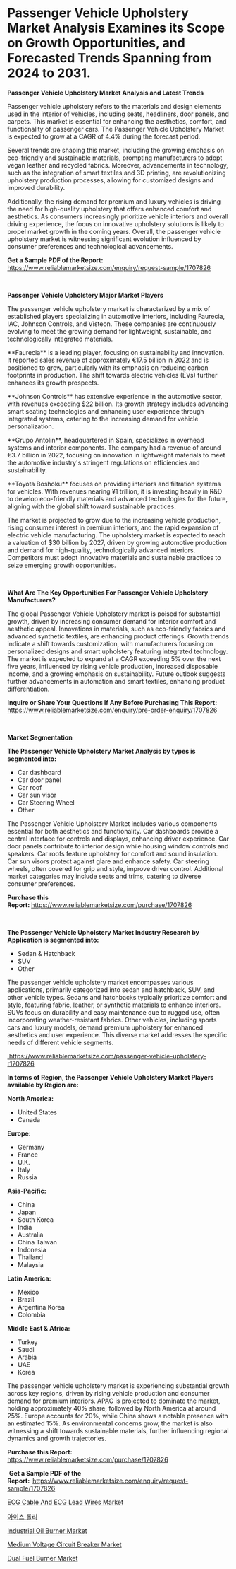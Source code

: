 <p><h1>Passenger Vehicle Upholstery Market Analysis Examines its Scope on Growth Opportunities, and Forecasted Trends Spanning from 2024 to 2031.</h1></p><p><strong>Passenger Vehicle Upholstery Market Analysis and Latest Trends</strong></p>
<p><p>Passenger vehicle upholstery refers to the materials and design elements used in the interior of vehicles, including seats, headliners, door panels, and carpets. This market is essential for enhancing the aesthetics, comfort, and functionality of passenger cars. The Passenger Vehicle Upholstery Market is expected to grow at a CAGR of 4.4% during the forecast period. </p><p>Several trends are shaping this market, including the growing emphasis on eco-friendly and sustainable materials, prompting manufacturers to adopt vegan leather and recycled fabrics. Moreover, advancements in technology, such as the integration of smart textiles and 3D printing, are revolutionizing upholstery production processes, allowing for customized designs and improved durability. </p><p>Additionally, the rising demand for premium and luxury vehicles is driving the need for high-quality upholstery that offers enhanced comfort and aesthetics. As consumers increasingly prioritize vehicle interiors and overall driving experience, the focus on innovative upholstery solutions is likely to propel market growth in the coming years. Overall, the passenger vehicle upholstery market is witnessing significant evolution influenced by consumer preferences and technological advancements.</p></p>
<p><strong>Get a Sample PDF of the Report:&nbsp;</strong> <a href="https://www.reliablemarketsize.com/enquiry/request-sample/1707826?utm_campaign=1840&utm_medium=2&utm_source=Github&utm_content=ia&utm_term=18122024&utm_id=passenger-vehicle-upholstery">https://www.reliablemarketsize.com/enquiry/request-sample/1707826</a></p>
<p>&nbsp;</p>
<p><strong>Passenger Vehicle Upholstery Major Market Players</strong></p>
<p><p>The passenger vehicle upholstery market is characterized by a mix of established players specializing in automotive interiors, including Faurecia, IAC, Johnson Controls, and Visteon. These companies are continuously evolving to meet the growing demand for lightweight, sustainable, and technologically integrated materials.</p><p>**Faurecia** is a leading player, focusing on sustainability and innovation. It reported sales revenue of approximately €17.5 billion in 2022 and is positioned to grow, particularly with its emphasis on reducing carbon footprints in production. The shift towards electric vehicles (EVs) further enhances its growth prospects.</p><p>**Johnson Controls** has extensive experience in the automotive sector, with revenues exceeding $22 billion. Its growth strategy includes advancing smart seating technologies and enhancing user experience through integrated systems, catering to the increasing demand for vehicle personalization.</p><p>**Grupo Antolin**, headquartered in Spain, specializes in overhead systems and interior components. The company had a revenue of around €3.7 billion in 2022, focusing on innovation in lightweight materials to meet the automotive industry's stringent regulations on efficiencies and sustainability.</p><p>**Toyota Boshoku** focuses on providing interiors and filtration systems for vehicles. With revenues nearing ¥1 trillion, it is investing heavily in R&D to develop eco-friendly materials and advanced technologies for the future, aligning with the global shift toward sustainable practices.</p><p>The market is projected to grow due to the increasing vehicle production, rising consumer interest in premium interiors, and the rapid expansion of electric vehicle manufacturing. The upholstery market is expected to reach a valuation of $30 billion by 2027, driven by growing automotive production and demand for high-quality, technologically advanced interiors. Competitors must adopt innovative materials and sustainable practices to seize emerging growth opportunities.</p></p>
<p>&nbsp;</p>
<p><strong>What Are The Key Opportunities For Passenger Vehicle Upholstery Manufacturers?</strong></p>
<p><p>The global Passenger Vehicle Upholstery market is poised for substantial growth, driven by increasing consumer demand for interior comfort and aesthetic appeal. Innovations in materials, such as eco-friendly fabrics and advanced synthetic textiles, are enhancing product offerings. Growth trends indicate a shift towards customization, with manufacturers focusing on personalized designs and smart upholstery featuring integrated technology. The market is expected to expand at a CAGR exceeding 5% over the next five years, influenced by rising vehicle production, increased disposable income, and a growing emphasis on sustainability. Future outlook suggests further advancements in automation and smart textiles, enhancing product differentiation.</p></p>
<p><strong>Inquire or Share Your Questions If Any Before Purchasing This Report:</strong> <a href="https://www.reliablemarketsize.com/enquiry/pre-order-enquiry/1707826?utm_campaign=1840&utm_medium=2&utm_source=Github&utm_content=ia&utm_term=18122024&utm_id=passenger-vehicle-upholstery">https://www.reliablemarketsize.com/enquiry/pre-order-enquiry/1707826</a></p>
<p>&nbsp;</p>
<p><strong>Market Segmentation</strong></p>
<p><strong>The Passenger Vehicle Upholstery Market Analysis by types is segmented into:</strong></p>
<p><ul><li>Car dashboard</li><li>Car door panel</li><li>Car roof</li><li>Car sun visor</li><li>Car Steering Wheel</li><li>Other</li></ul></p>
<p><p>The Passenger Vehicle Upholstery Market includes various components essential for both aesthetics and functionality. Car dashboards provide a central interface for controls and displays, enhancing driver experience. Car door panels contribute to interior design while housing window controls and speakers. Car roofs feature upholstery for comfort and sound insulation. Car sun visors protect against glare and enhance safety. Car steering wheels, often covered for grip and style, improve driver control. Additional market categories may include seats and trims, catering to diverse consumer preferences.</p></p>
<p><strong>Purchase this Report:&nbsp;</strong><a href="https://www.reliablemarketsize.com/purchase/1707826?utm_campaign=1840&utm_medium=2&utm_source=Github&utm_content=ia&utm_term=18122024&utm_id=passenger-vehicle-upholstery">https://www.reliablemarketsize.com/purchase/1707826</a></p>
<p>&nbsp;</p>
<p><strong>The Passenger Vehicle Upholstery Market Industry Research by Application is segmented into:</strong></p>
<p><ul><li>Sedan & Hatchback</li><li>SUV</li><li>Other</li></ul></p>
<p><p>The passenger vehicle upholstery market encompasses various applications, primarily categorized into sedan and hatchback, SUV, and other vehicle types. Sedans and hatchbacks typically prioritize comfort and style, featuring fabric, leather, or synthetic materials to enhance interiors. SUVs focus on durability and easy maintenance due to rugged use, often incorporating weather-resistant fabrics. Other vehicles, including sports cars and luxury models, demand premium upholstery for enhanced aesthetics and user experience. This diverse market addresses the specific needs of different vehicle segments.</p></p>
<p><a href="https://www.reliablemarketsize.com/passenger-vehicle-upholstery-r1707826?utm_campaign=1840&utm_medium=2&utm_source=Github&utm_content=ia&utm_term=18122024&utm_id=passenger-vehicle-upholstery">&nbsp;https://www.reliablemarketsize.com/passenger-vehicle-upholstery-r1707826</a></p>
<p><strong>In terms of Region, the Passenger Vehicle Upholstery Market Players available by Region are:</strong></p>
<p>
    <p> <strong> North America: </strong>
        <ul>
            <li>United States</li>
            <li>Canada</li>
        </ul>
        </p> 
    <p> <strong> Europe: </strong>
        <ul>
            <li>Germany</li>
            <li>France</li>
            <li>U.K.</li>
            <li>Italy</li>
            <li>Russia</li>
        </ul>
        </p> 
    <p> <strong> Asia-Pacific: </strong>
        <ul>
            <li>China</li>
            <li>Japan</li>
            <li>South Korea</li>
            <li>India</li>
            <li>Australia</li>
            <li>China Taiwan</li>
            <li>Indonesia</li>
            <li>Thailand</li>
            <li>Malaysia</li>
        </ul>
        </p> 
    <p> <strong> Latin America: </strong>
        <ul>
            <li>Mexico</li>
            <li>Brazil</li>
            <li>Argentina Korea</li>
            <li>Colombia</li>
        </ul>
        </p> 
    <p> <strong> Middle East & Africa: </strong>
        <ul>
            <li>Turkey</li>
            <li>Saudi</li>
            <li>Arabia</li>
            <li>UAE</li>
            <li>Korea</li>
        </ul>
    </p>
    </p>
<p><p>The passenger vehicle upholstery market is experiencing substantial growth across key regions, driven by rising vehicle production and consumer demand for premium interiors. APAC is projected to dominate the market, holding approximately 40% share, followed by North America at around 25%. Europe accounts for 20%, while China shows a notable presence with an estimated 15%. As environmental concerns grow, the market is also witnessing a shift towards sustainable materials, further influencing regional dynamics and growth trajectories.</p></p>
<p><strong>Purchase this Report: </strong><a href="https://www.reliablemarketsize.com/purchase/1707826?utm_campaign=1840&utm_medium=2&utm_source=Github&utm_content=ia&utm_term=18122024&utm_id=passenger-vehicle-upholstery">https://www.reliablemarketsize.com/purchase/1707826</a></p>
<p>&nbsp;<strong>Get a Sample PDF of the Report:&nbsp;&nbsp;</strong><a href="https://www.reliablemarketsize.com/enquiry/request-sample/1707826?utm_campaign=1840&utm_medium=2&utm_source=Github&utm_content=ia&utm_term=18122024&utm_id=passenger-vehicle-upholstery">https://www.reliablemarketsize.com/enquiry/request-sample/1707826</a></p>
<p><strong></strong></p>
<p><p><a href="https://www.linkedin.com/pulse/comprehensive-analysis-ecg-cable-lead-wires-market-size-projected-cg4ae?utm_campaign=1840&utm_medium=2&utm_source=Github&utm_content=ia&utm_term=18122024&utm_id=passenger-vehicle-upholstery">ECG Cable And ECG Lead Wires Market</a></p><p><a href="https://github.com/laholand/Market-Research-Report-List-6/blob/main/130211328281.md?utm_campaign=1840&utm_medium=2&utm_source=Github&utm_content=ia&utm_term=18122024&utm_id=passenger-vehicle-upholstery">아이스 롤리</a></p><p><a href="https://www.linkedin.com/pulse/industrial-oil-burner-market-size-share-research-report-2024-2031-e7lqf?utm_campaign=1840&utm_medium=2&utm_source=Github&utm_content=ia&utm_term=18122024&utm_id=passenger-vehicle-upholstery">Industrial Oil Burner Market</a></p><p><a href="https://www.linkedin.com/pulse/emerging-technologies-reshaping-medium-voltage-circuit-breaker-jabzf?utm_campaign=1840&utm_medium=2&utm_source=Github&utm_content=ia&utm_term=18122024&utm_id=passenger-vehicle-upholstery">Medium Voltage Circuit Breaker Market</a></p><p><a href="https://www.linkedin.com/pulse/dual-fuel-burner-market-growth-study-provides-in-depth-insights-k2hjf?utm_campaign=1840&utm_medium=2&utm_source=Github&utm_content=ia&utm_term=18122024&utm_id=passenger-vehicle-upholstery">Dual Fuel Burner Market</a></p></p>